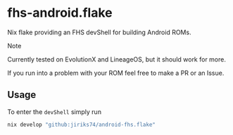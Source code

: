 # fhs-android.flake
Nix flake providing an FHS devShell for building Android ROMs.

> [!Note]
> Currently tested on EvolutionX and LineageOS, but it should work for more.
>
> If you run into a problem with your ROM feel free to make a PR or an Issue.

## Usage

To enter the `devShell` simply run

```sh
nix develop "github:jiriks74/android-fhs.flake"
```
